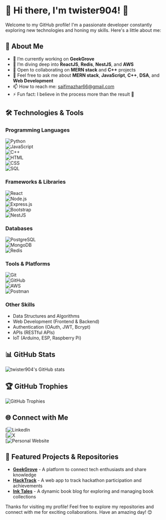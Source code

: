 # 🌟 Hi there, I'm twister904! 👋  

Welcome to my GitHub profile! I'm a passionate developer constantly exploring new technologies and honing my skills. Here's a little about me:  

## 🚀 About Me  
- 🔭 I’m currently working on **GeekGrove**  
- 🌱 I’m diving deep into **ReactJS**, **Redis**, **NestJS**, and **AWS**  
- 👯 Open to collaborating on **MERN stack** and **C++** projects  
- 💬 Feel free to ask me about **MERN stack**, **JavaScript**, **C++**, **DSA**, and **Web Development**  
- 📫 How to reach me: [saifimazhar66@gmail.com](mailto:saifimazhar66@gmail.com)  
- ⚡ Fun fact: I believe in the process more than the result 🚀  

## 🛠️ Technologies & Tools  
### Programming Languages  
![Python](https://img.shields.io/badge/-Python-3776AB?style=flat&logo=python&logoColor=white)  
![JavaScript](https://img.shields.io/badge/-JavaScript-F7DF1E?style=flat&logo=javascript&logoColor=black)  
![C++](https://img.shields.io/badge/-C++-00599C?style=flat&logo=c%2B%2B&logoColor=white)  
![HTML](https://img.shields.io/badge/-HTML5-E34F26?style=flat&logo=html5&logoColor=white)  
![CSS](https://img.shields.io/badge/-CSS3-1572B6?style=flat&logo=css3&logoColor=white)  
![SQL](https://img.shields.io/badge/-SQL-4479A1?style=flat&logo=postgresql&logoColor=white)  

### Frameworks & Libraries  
![React](https://img.shields.io/badge/-React-61DAFB?style=flat&logo=react&logoColor=white)  
![Node.js](https://img.shields.io/badge/-Node.js-339933?style=flat&logo=node.js&logoColor=white)  
![Express.js](https://img.shields.io/badge/-Express.js-000000?style=flat&logo=express&logoColor=white)  
![Bootstrap](https://img.shields.io/badge/-Bootstrap-7952B3?style=flat&logo=bootstrap&logoColor=white)  
![NestJS](https://img.shields.io/badge/-NestJS-E0234E?style=flat&logo=nestjs&logoColor=white)  

### Databases  
![PostgreSQL](https://img.shields.io/badge/-PostgreSQL-336791?style=flat&logo=postgresql&logoColor=white)  
![MongoDB](https://img.shields.io/badge/-MongoDB-47A248?style=flat&logo=mongodb&logoColor=white)  
![Redis](https://img.shields.io/badge/-Redis-DC382D?style=flat&logo=redis&logoColor=white)  

### Tools & Platforms  
![Git](https://img.shields.io/badge/-Git-F05032?style=flat&logo=git&logoColor=white)  
![GitHub](https://img.shields.io/badge/-GitHub-181717?style=flat&logo=github&logoColor=white)  
![AWS](https://img.shields.io/badge/-AWS-232F3E?style=flat&logo=amazon-aws&logoColor=white)  
![Postman](https://img.shields.io/badge/-Postman-FF6C37?style=flat&logo=postman&logoColor=white)  

### Other Skills  
- Data Structures and Algorithms  
- Web Development (Frontend & Backend)  
- Authentication (OAuth, JWT, Bcrypt)  
- APIs (RESTful APIs)  
- IoT (Arduino, ESP, Raspberry Pi)  

## 📊 GitHub Stats  
![twister904's GitHub stats](https://github-readme-stats.vercel.app/api?username=twister904&show_icons=true&theme=radical)  

## 🏆 GitHub Trophies  
![GitHub Trophies](https://github-profile-trophy.vercel.app/?username=twister904&theme=onedark)  

## 🌐 Connect with Me  
[![LinkedIn](https://www.linkedin.com/in/saifimazhar8/)  
[![X](https://x.com/itsmazharsaifi)  
[![Personal Website](https://twister904.github.io/newportfolio/)  
  

## 📝 Featured Projects & Repositories  
- **[GeekGrove](https://github.com/twister904/geekgrove)** - A platform to connect tech enthusiasts and share knowledge  
- **[HackTrack](https://github.com/twister904/hacktrack)** - A web app to track hackathon participation and achievements  
- **[Ink Tales](https://github.com/twister904/INK_TALES)** - A dynamic book blog for exploring and managing book collections  

Thanks for visiting my profile! Feel free to explore my repositories and connect with me for exciting collaborations. Have an amazing day! 😊  
